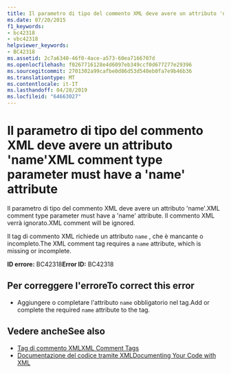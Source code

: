 ```yaml
---
title: Il parametro di tipo del commento XML deve avere un attributo 'name'
ms.date: 07/20/2015
f1_keywords:
- bc42318
- vbc42318
helpviewer_keywords:
- BC42318
ms.assetid: 2c7a6340-46f0-4ace-a573-60ea7166707d
ms.openlocfilehash: f0267716128e4d6097eb349ccf0d677277e29396
ms.sourcegitcommit: 2701302a99cafbe0d86d53d540eb0fa7e9b46b36
ms.translationtype: MT
ms.contentlocale: it-IT
ms.lasthandoff: 04/28/2019
ms.locfileid: "64663027"
---
```

# <a name="xml-comment-type-parameter-must-have-a-name-attribute"></a><span data-ttu-id="a6774-102">Il parametro di tipo del commento XML deve avere un attributo 'name'</span><span class="sxs-lookup"><span data-stu-id="a6774-102">XML comment type parameter must have a 'name' attribute</span></span>
<span data-ttu-id="a6774-103">Il parametro di tipo del commento XML deve avere un attributo 'name'.</span><span class="sxs-lookup"><span data-stu-id="a6774-103">XML comment type parameter must have a 'name' attribute.</span></span> <span data-ttu-id="a6774-104">Il commento XML verrà ignorato.</span><span class="sxs-lookup"><span data-stu-id="a6774-104">XML comment will be ignored.</span></span>  
  
 <span data-ttu-id="a6774-105">Il tag di commento XML richiede un attributo `name` , che è mancante o incompleto.</span><span class="sxs-lookup"><span data-stu-id="a6774-105">The XML comment tag requires a `name` attribute, which is missing or incomplete.</span></span>  
  
 <span data-ttu-id="a6774-106">**ID errore:** BC42318</span><span class="sxs-lookup"><span data-stu-id="a6774-106">**Error ID:** BC42318</span></span>  
  
## <a name="to-correct-this-error"></a><span data-ttu-id="a6774-107">Per correggere l'errore</span><span class="sxs-lookup"><span data-stu-id="a6774-107">To correct this error</span></span>  
  
- <span data-ttu-id="a6774-108">Aggiungere o completare l'attributo `name` obbligatorio nel tag.</span><span class="sxs-lookup"><span data-stu-id="a6774-108">Add or complete the required `name` attribute to the tag.</span></span>  
  
## <a name="see-also"></a><span data-ttu-id="a6774-109">Vedere anche</span><span class="sxs-lookup"><span data-stu-id="a6774-109">See also</span></span>

- [<span data-ttu-id="a6774-110">Tag di commento XML</span><span class="sxs-lookup"><span data-stu-id="a6774-110">XML Comment Tags</span></span>](../../visual-basic/language-reference/xmldoc/index.md)
- [<span data-ttu-id="a6774-111">Documentazione del codice tramite XML</span><span class="sxs-lookup"><span data-stu-id="a6774-111">Documenting Your Code with XML</span></span>](../../visual-basic/programming-guide/program-structure/documenting-your-code-with-xml.md)
